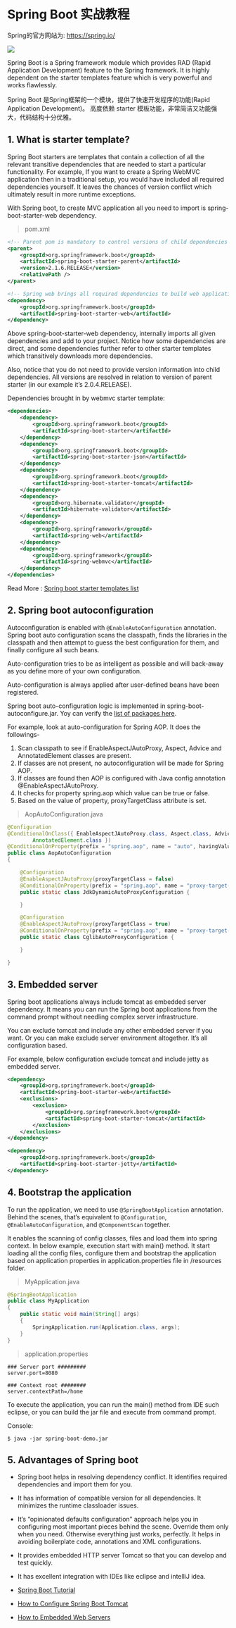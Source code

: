 # Spring Boot 实战教程

Spring的官方网站为: <https://spring.io/>

![](spring-logo.svg)


Spring Boot is a Spring framework module which provides RAD (Rapid Application Development) feature to the Spring framework. It is highly dependent on the starter templates feature which is very powerful and works flawlessly.

Spring Boot 是Spring框架的一个模块，提供了快速开发程序的功能(Rapid Application Development)。
高度依赖 starter 模板功能，非常简洁又功能强大，代码结构十分优雅。

## 1. What is starter template?

Spring Boot starters are templates that contain a collection of all the relevant transitive dependencies that are needed to start a particular functionality. For example, If you want to create a Spring WebMVC application then in a traditional setup, you would have included all required dependencies yourself. It leaves the chances of version conflict which ultimately result in more runtime exceptions.

With Spring boot, to create MVC application all you need to import is spring-boot-starter-web dependency.

> pom.xml

```xml
<!-- Parent pom is mandatory to control versions of child dependencies -->
<parent>
    <groupId>org.springframework.boot</groupId>
    <artifactId>spring-boot-starter-parent</artifactId>
    <version>2.1.6.RELEASE</version>
    <relativePath />
</parent>

<!-- Spring web brings all required dependencies to build web application. -->
<dependency>
    <groupId>org.springframework.boot</groupId>
    <artifactId>spring-boot-starter-web</artifactId>
</dependency>
```

Above spring-boot-starter-web dependency, internally imports all given dependencies and add to your project. Notice how some dependencies are direct, and some dependencies further refer to other starter templates which transitively downloads more dependencies.

Also, notice that you do not need to provide version information into child dependencies. All versions are resolved in relation to version of parent starter (in our example it’s 2.0.4.RELEASE).


Dependencies brought in by webmvc starter template:


```xml
<dependencies>
    <dependency>
        <groupId>org.springframework.boot</groupId>
        <artifactId>spring-boot-starter</artifactId>
    </dependency>
    <dependency>
        <groupId>org.springframework.boot</groupId>
        <artifactId>spring-boot-starter-json</artifactId>
    </dependency>
    <dependency>
        <groupId>org.springframework.boot</groupId>
        <artifactId>spring-boot-starter-tomcat</artifactId>
    </dependency>
    <dependency>
        <groupId>org.hibernate.validator</groupId>
        <artifactId>hibernate-validator</artifactId>
    </dependency>
    <dependency>
        <groupId>org.springframework</groupId>
        <artifactId>spring-web</artifactId>
    </dependency>
    <dependency>
        <groupId>org.springframework</groupId>
        <artifactId>spring-webmvc</artifactId>
    </dependency>
</dependencies>
```

Read More : [Spring boot starter templates list](https://github.com/spring-projects/spring-boot/tree/master/spring-boot-project/spring-boot-starters/)


## 2. Spring boot autoconfiguration

Autoconfiguration is enabled with `@EnableAutoConfiguration` annotation. Spring boot auto configuration scans the classpath, finds the libraries in the classpath and then attempt to guess the best configuration for them, and finally configure all such beans.

Auto-configuration tries to be as intelligent as possible and will back-away as you define more of your own configuration.

Auto-configuration is always applied after user-defined beans have been registered.

Spring boot auto-configuration logic is implemented in spring-boot-autoconfigure.jar. Yoy can verify the [list of packages here](https://docs.spring.io/spring-boot/docs/2.0.4.RELEASE/api/).

For example, look at auto-configuration for Spring AOP. It does the followings-

1. Scan classpath to see if EnableAspectJAutoProxy, Aspect, Advice and AnnotatedElement classes are present.
2. If classes are not present, no autoconfiguration will be made for Spring AOP.
3. If classes are found then AOP is configured with Java config annotation @EnableAspectJAutoProxy.
4. It checks for property spring.aop which value can be true or false.
5. Based on the value of property, proxyTargetClass attribute is set.


> AopAutoConfiguration.java

```java
@Configuration
@ConditionalOnClass({ EnableAspectJAutoProxy.class, Aspect.class, Advice.class,
        AnnotatedElement.class })
@ConditionalOnProperty(prefix = "spring.aop", name = "auto", havingValue = "true", matchIfMissing = true)
public class AopAutoConfiguration
{

    @Configuration
    @EnableAspectJAutoProxy(proxyTargetClass = false)
    @ConditionalOnProperty(prefix = "spring.aop", name = "proxy-target-class", havingValue = "false", matchIfMissing = false)
    public static class JdkDynamicAutoProxyConfiguration {

    }

    @Configuration
    @EnableAspectJAutoProxy(proxyTargetClass = true)
    @ConditionalOnProperty(prefix = "spring.aop", name = "proxy-target-class", havingValue = "true", matchIfMissing = true)
    public static class CglibAutoProxyConfiguration {

    }

}
```

## 3. Embedded server

Spring boot applications always include tomcat as embedded server dependency. It means you can run the Spring boot applications from the command prompt without needling complex server infrastructure.

You can exclude tomcat and include any other embedded server if you want. Or you can make exclude server environment altogether. It’s all configuration based.

For example, below configuration exclude tomcat and include jetty as embedded server.


```xml
<dependency>
    <groupId>org.springframework.boot</groupId>
    <artifactId>spring-boot-starter-web</artifactId>
    <exclusions>
        <exclusion>
            <groupId>org.springframework.boot</groupId>
            <artifactId>spring-boot-starter-tomcat</artifactId>
        </exclusion>
    </exclusions>
</dependency>

<dependency>
    <groupId>org.springframework.boot</groupId>
    <artifactId>spring-boot-starter-jetty</artifactId>
</dependency>
```

## 4. Bootstrap the application

To run the application, we need to use `@SpringBootApplication` annotation. Behind the scenes, that’s equivalent to `@Configuration`, `@EnableAutoConfiguration`, and `@ComponentScan` together.

It enables the scanning of config classes, files and load them into spring context. In below example, execution start with main() method. It start loading all the config files, configure them and bootstrap the application based on application properties in application.properties file in /resources folder.

> MyApplication.java

```java
@SpringBootApplication
public class MyApplication
{
    public static void main(String[] args)
    {
        SpringApplication.run(Application.class, args);
    }
}
```

> application.properties

```shell
### Server port #########
server.port=8080

### Context root ########
server.contextPath=/home
```

To execute the application, you can run the main() method from IDE such eclipse, or you can build the jar file and execute from command prompt.

Console:

```shell
$ java -jar spring-boot-demo.jar
```

## 5. Advantages of Spring boot

- Spring boot helps in resolving dependency conflict. It identifies required dependencies and import them for you.
- It has information of compatible version for all dependencies. It minimizes the runtime classloader issues.
- It’s “opinionated defaults configuration” approach helps you in configuring most important pieces behind the scene. Override them only when you need. Otherwise everything just works, perfectly. It helps in avoiding boilerplate code, annotations and XML configurations.
- It provides embedded HTTP server Tomcat so that you can develop and test quickly.
- It has excellent integration with IDEs like eclipse and intelliJ idea.





- [Spring Boot Tutorial](https://howtodoinjava.com/spring-boot-tutorials/)
- [How to Configure Spring Boot Tomcat](https://www.baeldung.com/spring-boot-configure-tomcat)
- [How to Embedded Web Servers](https://docs.spring.io/spring-boot/docs/2.1.9.RELEASE/reference/html/howto-embedded-web-servers.html)
